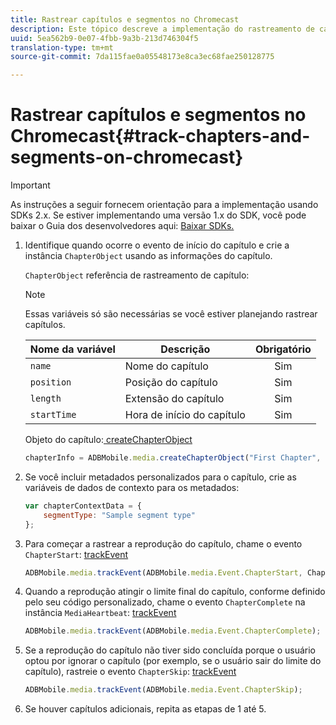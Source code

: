```yaml
---
title: Rastrear capítulos e segmentos no Chromecast
description: Este tópico descreve a implementação do rastreamento de capítulo e segmento usando o SDK de mídia no Chromecast.
uuid: 5ea562b9-0e07-4fbb-9a3b-213d746304f5
translation-type: tm+mt
source-git-commit: 7da115fae0a05548173e8ca3ec68fae250128775

---
```



# Rastrear capítulos e segmentos no Chromecast{#track-chapters-and-segments-on-chromecast}

>[!IMPORTANT]
>
>As instruções a seguir fornecem orientação para a implementação usando SDKs 2.x. Se estiver implementando uma versão 1.x do SDK, você pode baixar o Guia dos desenvolvedores aqui: [Baixar SDKs.](/help/sdk-implement/download-sdks.md)

1. Identifique quando ocorre o evento de início do capítulo e crie a instância `ChapterObject` usando as informações do capítulo.

   `ChapterObject` referência de rastreamento de capítulo:

   >[!NOTE]
   >
   >Essas variáveis só são necessárias se você estiver planejando rastrear capítulos.

   | Nome da variável | Descrição | Obrigatório |
   | --- | --- | :---: |
   | `name` | Nome do capítulo | Sim |
   | `position` | Posição do capítulo | Sim |
   | `length` | Extensão do capítulo | Sim |
   | `startTime` | Hora de início do capítulo | Sim |

   Objeto do capítulo:[ createChapterObject](https://adobe-marketing-cloud.github.io/media-sdks/reference/chromecast/ADBMobile.media.html#.createChapterObject)

   ```js
   chapterInfo = ADBMobile.media.createChapterObject("First Chapter", 1, CHAPTER1_LENGTH, CHAPTER1_START_POS);
   ```

1. Se você incluir metadados personalizados para o capítulo, crie as variáveis de dados de contexto para os metadados:

   ```js
   var chapterContextData = { 
       segmentType: "Sample segment type" 
   };
   ```

1. Para começar a rastrear a reprodução do capítulo, chame o evento `ChapterStart`: [trackEvent](https://adobe-marketing-cloud.github.io/media-sdks/reference/chromecast/ADBMobile.media.html#.trackEvent)

   ```js
   ADBMobile.media.trackEvent(ADBMobile.media.Event.ChapterStart, ChapterInfo, chapterContextData); 
   ```

1. Quando a reprodução atingir o limite final do capítulo, conforme definido pelo seu código personalizado, chame o evento `ChapterComplete` na instância `MediaHeartbeat`: [trackEvent](https://adobe-marketing-cloud.github.io/media-sdks/reference/chromecast/ADBMobile.media.html#.trackEvent)

   ```js
   ADBMobile.media.trackEvent(ADBMobile.media.Event.ChapterComplete);
   ```

1. Se a reprodução do capítulo não tiver sido concluída porque o usuário optou por ignorar o capítulo (por exemplo, se o usuário sair do limite do capítulo), rastreie o evento `ChapterSkip`: [trackEvent](https://adobe-marketing-cloud.github.io/media-sdks/reference/chromecast/ADBMobile.media.html#.trackEvent)

   ```js
   ADBMobile.media.trackEvent(ADBMobile.media.Event.ChapterSkip); 
   ```

1. Se houver capítulos adicionais, repita as etapas de 1 até 5.

